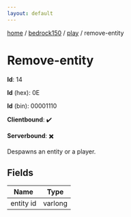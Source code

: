 ```yaml
---
layout: default
---
```


[home](/)  /  [bedrock150](/protocol/bedrock150)  /  [play](/protocol/bedrock150/play)  /  remove-entity

# Remove-entity

**Id**: 14

**Id** (hex): 0E

**Id** (bin): 00001110

**Clientbound**: ✔️

**Serverbound**: ✖️

Despawns an entity or a player.

## Fields

Name | Type
---|---
entity id | varlong

